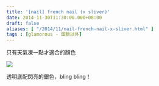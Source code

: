 ```yaml
---
title: '[nail] french nail (x sliver)'
date: 2014-11-30T11:30:00.000+08:00
draft: false
aliases: [ "/2014/11/nail-french-nail-x-sliver.html" ]
tags : [glamorous - 蛋臉以外]
---
```


只有天氣凍一點才適合的顏色  

![](/images/frenchnailsliver.jpg)

透明底配閃亮的銀色，bling bling！
